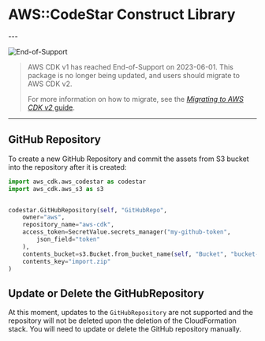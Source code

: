 # AWS::CodeStar Construct Library

<!--BEGIN STABILITY BANNER-->---


![End-of-Support](https://img.shields.io/badge/End--of--Support-critical.svg?style=for-the-badge)

> AWS CDK v1 has reached End-of-Support on 2023-06-01.
> This package is no longer being updated, and users should migrate to AWS CDK v2.
>
> For more information on how to migrate, see the [*Migrating to AWS CDK v2* guide](https://docs.aws.amazon.com/cdk/v2/guide/migrating-v2.html).

---
<!--END STABILITY BANNER-->

## GitHub Repository

To create a new GitHub Repository and commit the assets from S3 bucket into the repository after it is created:

```python
import aws_cdk.aws_codestar as codestar
import aws_cdk.aws_s3 as s3


codestar.GitHubRepository(self, "GitHubRepo",
    owner="aws",
    repository_name="aws-cdk",
    access_token=SecretValue.secrets_manager("my-github-token",
        json_field="token"
    ),
    contents_bucket=s3.Bucket.from_bucket_name(self, "Bucket", "bucket-name"),
    contents_key="import.zip"
)
```

## Update or Delete the GitHubRepository

At this moment, updates to the `GitHubRepository` are not supported and the repository will not be deleted upon the deletion of the CloudFormation stack. You will need to update or delete the GitHub repository manually.
